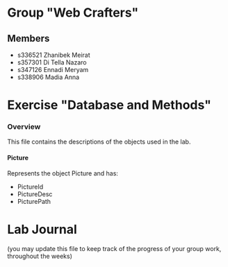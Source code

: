 # Group "Web Crafters"

## Members
- s336521 Zhanibek Meirat
- s357301 Di Tella Nazaro
- s347126 Ennadi Meryam
- s338906 Madia    Anna

# Exercise "Database and Methods"
### Overview
This file contains the descriptions of the objects used in the lab.

#### Picture
Represents the object Picture and has:
 - PictureId
 - PictureDesc
 - PicturePath


# Lab Journal

(you may update this file to keep track of the progress of your group work, throughout the weeks)
